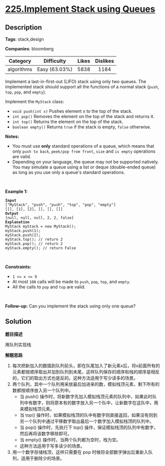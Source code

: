 # [225.Implement Stack using Queues](https://leetcode.com/problems/implement-stack-using-queues/description/)

## Description

**Tags**: stack,design

**Companies**: bloomberg

| Category | Difficulty | Likes | Dislikes |
| :------: | :--------: | :---: | :------: |
| algorithms | Easy (63.03%) | 5838 | 1184 |

<p>Implement a last-in-first-out (LIFO) stack using only two queues. The implemented stack should support all the functions of a normal stack (<code>push</code>, <code>top</code>, <code>pop</code>, and <code>empty</code>).</p>
<p>Implement the <code>MyStack</code> class:</p>
<ul>
  <li><code>void push(int x)</code> Pushes element x to the top of the stack.</li>
  <li><code>int pop()</code> Removes the element on the top of the stack and returns it.</li>
  <li><code>int top()</code> Returns the element on the top of the stack.</li>
  <li><code>boolean empty()</code> Returns <code>true</code> if the stack is empty, <code>false</code> otherwise.</li>
</ul>
<p><b>Notes:</b></p>
<ul>
  <li>You must use <strong>only</strong> standard operations of a queue, which means that only <code>push to back</code>, <code>peek/pop from front</code>, <code>size</code> and <code>is empty</code> operations are valid.</li>
  <li>Depending on your language, the queue may not be supported natively. You may simulate a queue using a list or deque (double-ended queue) as long as you use only a queue&#39;s standard operations.</li>
</ul>
<p>&nbsp;</p>
<p><strong class="example">Example 1:</strong></p>
<pre><code><strong>Input</strong>
[&quot;MyStack&quot;, &quot;push&quot;, &quot;push&quot;, &quot;top&quot;, &quot;pop&quot;, &quot;empty&quot;]
[[], [1], [2], [], [], []]
<strong>Output</strong>
[null, null, null, 2, 2, false]
<strong>Explanation</strong>
MyStack myStack = new MyStack();
myStack.push(1);
myStack.push(2);
myStack.top(); // return 2
myStack.pop(); // return 2
myStack.empty(); // return False</code></pre>
<p>&nbsp;</p>
<p><strong>Constraints:</strong></p>
<ul>
  <li><code>1 &lt;= x &lt;= 9</code></li>
  <li>At most <code>100</code> calls will be made to <code>push</code>, <code>pop</code>, <code>top</code>, and <code>empty</code>.</li>
  <li>All the calls to <code>pop</code> and <code>top</code> are valid.</li>
</ul>
<p>&nbsp;</p>
<p><strong>Follow-up:</strong> Can you implement the stack using only one queue?</p>

## Solution

**题目描述**

用队列实现栈

**解题思路**

1. 每次把新加入的数插到队列前头，即在队尾加入了新元素x后，将x前面所有的元素都按顺序取出并加到队列到末尾，这样队列保存的顺序和栈的顺序是相反的，它们的取出方式也是反的。这种方法适用于写少读多的场景。
2. 两个队列，其中一个队列用来放最后加进来的数，模拟栈顶元素，剩下所有的数都按顺序放入另一个队列中。
   - 当 push() 操作时，将新数字先加入模拟栈顶元素的队列中，如果此时队列中有数字，则将原本有的数字放入另一个队中，让新数字在这队中，用来模拟栈顶元素。
   - 当 top() 操作时，如果模拟栈顶的队中有数字则直接返回，如果没有则到另一个队列中通过平移数字取出最后一个数字加入模拟栈顶的队列中。
   - 当 pop() 操作时，先执行下 top() 操作，保证模拟栈顶的队列中有数字，然后再将该数字移除即可。
   - 当 empty() 操作时，当两个队列都为空时，栈为空。
   - 这种方法适用于写多读少的场景。
3. 用一个数字存储栈顶，这样只需要在 pop 时候将全部数字弹出后重新入队列，适用于删除少的场景。

